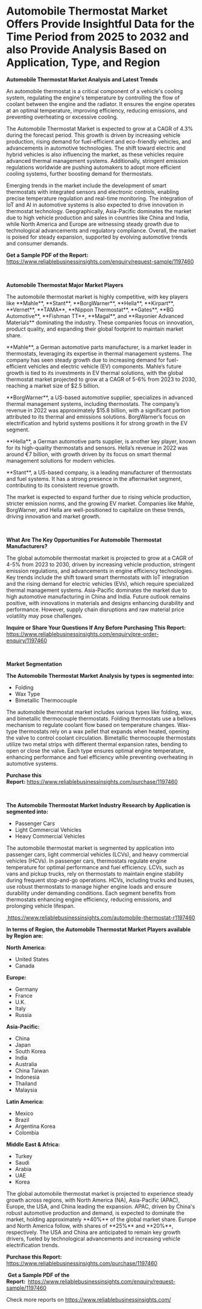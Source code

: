 <p><h1>Automobile Thermostat Market Offers Provide Insightful Data for the Time Period from 2025 to 2032 and also Provide Analysis Based on Application, Type, and Region</h1></p><p><strong>Automobile Thermostat Market Analysis and Latest Trends</strong></p>
<p><p>An automobile thermostat is a critical component of a vehicle's cooling system, regulating the engine's temperature by controlling the flow of coolant between the engine and the radiator. It ensures the engine operates at an optimal temperature, improving efficiency, reducing emissions, and preventing overheating or excessive cooling.</p><p>The Automobile Thermostat Market is expected to grow at a CAGR of 4.3% during the forecast period. This growth is driven by increasing vehicle production, rising demand for fuel-efficient and eco-friendly vehicles, and advancements in automotive technologies. The shift toward electric and hybrid vehicles is also influencing the market, as these vehicles require advanced thermal management systems. Additionally, stringent emission regulations worldwide are pushing automakers to adopt more efficient cooling systems, further boosting demand for thermostats.</p><p>Emerging trends in the market include the development of smart thermostats with integrated sensors and electronic controls, enabling precise temperature regulation and real-time monitoring. The integration of IoT and AI in automotive systems is also expected to drive innovation in thermostat technology. Geographically, Asia-Pacific dominates the market due to high vehicle production and sales in countries like China and India, while North America and Europe are witnessing steady growth due to technological advancements and regulatory compliance. Overall, the market is poised for steady expansion, supported by evolving automotive trends and consumer demands.</p></p>
<p><strong>Get a Sample PDF of the Report:&nbsp;</strong> <a href="https://www.reliablebusinessinsights.com/enquiry/request-sample/1197460?utm_campaign=2032&utm_medium=2&utm_source=Github&utm_content=ia&utm_term=22012025&utm_id=automobile-thermostat">https://www.reliablebusinessinsights.com/enquiry/request-sample/1197460</a></p>
<p>&nbsp;</p>
<p><strong>Automobile Thermostat Major Market Players</strong></p>
<p><p>The automobile thermostat market is highly competitive, with key players like **Mahle**, **Stant**, **BorgWarner**, **Hella**, **Kirpart**, **Vernet**, **TAMA**, **Nippon Thermostat**, **Gates**, **BG Automotive**, **Fishman TT**, **Magal**, and **Rayonier Advanced Materials** dominating the industry. These companies focus on innovation, product quality, and expanding their global footprint to maintain market share.</p><p>**Mahle**, a German automotive parts manufacturer, is a market leader in thermostats, leveraging its expertise in thermal management systems. The company has seen steady growth due to increasing demand for fuel-efficient vehicles and electric vehicle (EV) components. Mahle’s future growth is tied to its investments in EV thermal solutions, with the global thermostat market projected to grow at a CAGR of 5-6% from 2023 to 2030, reaching a market size of $2.5 billion.</p><p>**BorgWarner**, a US-based automotive supplier, specializes in advanced thermal management systems, including thermostats. The company’s revenue in 2022 was approximately $15.8 billion, with a significant portion attributed to its thermal and emissions solutions. BorgWarner’s focus on electrification and hybrid systems positions it for strong growth in the EV segment.</p><p>**Hella**, a German automotive parts supplier, is another key player, known for its high-quality thermostats and sensors. Hella’s revenue in 2022 was around €7 billion, with growth driven by its focus on smart thermal management solutions for modern vehicles.</p><p>**Stant**, a US-based company, is a leading manufacturer of thermostats and fuel systems. It has a strong presence in the aftermarket segment, contributing to its consistent revenue growth.</p><p>The market is expected to expand further due to rising vehicle production, stricter emission norms, and the growing EV market. Companies like Mahle, BorgWarner, and Hella are well-positioned to capitalize on these trends, driving innovation and market growth.</p></p>
<p>&nbsp;</p>
<p><strong>What Are The Key Opportunities For Automobile Thermostat Manufacturers?</strong></p>
<p><p>The global automobile thermostat market is projected to grow at a CAGR of 4-5% from 2023 to 2030, driven by increasing vehicle production, stringent emission regulations, and advancements in engine efficiency technologies. Key trends include the shift toward smart thermostats with IoT integration and the rising demand for electric vehicles (EVs), which require specialized thermal management systems. Asia-Pacific dominates the market due to high automotive manufacturing in China and India. Future outlook remains positive, with innovations in materials and designs enhancing durability and performance. However, supply chain disruptions and raw material price volatility may pose challenges.</p></p>
<p><strong>Inquire or Share Your Questions If Any Before Purchasing This Report:</strong> <a href="https://www.reliablebusinessinsights.com/enquiry/pre-order-enquiry/1197460?utm_campaign=2032&utm_medium=2&utm_source=Github&utm_content=ia&utm_term=22012025&utm_id=automobile-thermostat">https://www.reliablebusinessinsights.com/enquiry/pre-order-enquiry/1197460</a></p>
<p>&nbsp;</p>
<p><strong>Market Segmentation</strong></p>
<p><strong>The Automobile Thermostat Market Analysis by types is segmented into:</strong></p>
<p><ul><li>Folding</li><li>Wax Type</li><li>Bimetallic Thermocouple</li></ul></p>
<p><p>The automobile thermostat market includes various types like folding, wax, and bimetallic thermocouple thermostats. Folding thermostats use a bellows mechanism to regulate coolant flow based on temperature changes. Wax-type thermostats rely on a wax pellet that expands when heated, opening the valve to control coolant circulation. Bimetallic thermocouple thermostats utilize two metal strips with different thermal expansion rates, bending to open or close the valve. Each type ensures optimal engine temperature, enhancing performance and fuel efficiency while preventing overheating in automotive systems.</p></p>
<p><strong>Purchase this Report:&nbsp;</strong><a href="https://www.reliablebusinessinsights.com/purchase/1197460?utm_campaign=2032&utm_medium=2&utm_source=Github&utm_content=ia&utm_term=22012025&utm_id=automobile-thermostat">https://www.reliablebusinessinsights.com/purchase/1197460</a></p>
<p>&nbsp;</p>
<p><strong>The Automobile Thermostat Market Industry Research by Application is segmented into:</strong></p>
<p><ul><li>Passenger Cars</li><li>Light Commercial Vehicles</li><li>Heavy Commercial Vehicles</li></ul></p>
<p><p>The automobile thermostat market is segmented by application into passenger cars, light commercial vehicles (LCVs), and heavy commercial vehicles (HCVs). In passenger cars, thermostats regulate engine temperature for optimal performance and fuel efficiency. LCVs, such as vans and pickup trucks, rely on thermostats to maintain engine stability during frequent stop-and-go operations. HCVs, including trucks and buses, use robust thermostats to manage higher engine loads and ensure durability under demanding conditions. Each segment benefits from thermostats enhancing engine efficiency, reducing emissions, and prolonging vehicle lifespan.</p></p>
<p><a href="https://www.reliablebusinessinsights.com/automobile-thermostat-r1197460?utm_campaign=2032&utm_medium=2&utm_source=Github&utm_content=ia&utm_term=22012025&utm_id=automobile-thermostat">&nbsp;https://www.reliablebusinessinsights.com/automobile-thermostat-r1197460</a></p>
<p><strong>In terms of Region, the Automobile Thermostat Market Players available by Region are:</strong></p>
<p>
    <p> <strong> North America: </strong>
        <ul>
            <li>United States</li>
            <li>Canada</li>
        </ul>
        </p> 
    <p> <strong> Europe: </strong>
        <ul>
            <li>Germany</li>
            <li>France</li>
            <li>U.K.</li>
            <li>Italy</li>
            <li>Russia</li>
        </ul>
        </p> 
    <p> <strong> Asia-Pacific: </strong>
        <ul>
            <li>China</li>
            <li>Japan</li>
            <li>South Korea</li>
            <li>India</li>
            <li>Australia</li>
            <li>China Taiwan</li>
            <li>Indonesia</li>
            <li>Thailand</li>
            <li>Malaysia</li>
        </ul>
        </p> 
    <p> <strong> Latin America: </strong>
        <ul>
            <li>Mexico</li>
            <li>Brazil</li>
            <li>Argentina Korea</li>
            <li>Colombia</li>
        </ul>
        </p> 
    <p> <strong> Middle East & Africa: </strong>
        <ul>
            <li>Turkey</li>
            <li>Saudi</li>
            <li>Arabia</li>
            <li>UAE</li>
            <li>Korea</li>
        </ul>
    </p>
    </p>
<p><p>The global automobile thermostat market is projected to experience steady growth across regions, with North America (NA), Asia-Pacific (APAC), Europe, the USA, and China leading the expansion. APAC, driven by China's robust automotive production and demand, is expected to dominate the market, holding approximately **40%** of the global market share. Europe and North America follow, with shares of **25%** and **20%**, respectively. The USA and China are anticipated to remain key growth drivers, fueled by technological advancements and increasing vehicle electrification trends.</p></p>
<p><strong>Purchase this Report: </strong><a href="https://www.reliablebusinessinsights.com/purchase/1197460?utm_campaign=2032&utm_medium=2&utm_source=Github&utm_content=ia&utm_term=22012025&utm_id=automobile-thermostat">https://www.reliablebusinessinsights.com/purchase/1197460</a></p>
<p>&nbsp;<strong>Get a Sample PDF of the Report:&nbsp;&nbsp;</strong><a href="https://www.reliablebusinessinsights.com/enquiry/request-sample/1197460?utm_campaign=2032&utm_medium=2&utm_source=Github&utm_content=ia&utm_term=22012025&utm_id=automobile-thermostat">https://www.reliablebusinessinsights.com/enquiry/request-sample/1197460</a></p>
<p><strong></strong></p>
<p>Check more reports on <a href="https://www.reliablebusinessinsights.com/?utm_campaign=2032&utm_medium=2&utm_source=Github&utm_content=ia&utm_term=22012025&utm_id=automobile-thermostat">https://www.reliablebusinessinsights.com/</a></p>